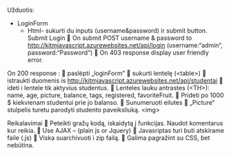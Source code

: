 Užduotis:
- LoginForm
  - Html- sukurti du inputs (username&amp;password) ir submit button.
Submit Login
 On submit POST username &amp; password to http://kitmjavascript.azurewebsites.net/api/login
(username:“admin“, password:“Password“)
 On 403 response display user friendly error.

On 200 response :
 paslėpti „loginForm”
 sukurti lentelę (&lt;table&gt;)
 istraukti duomenis is http://kitmjavascript.azurewebsites.net/api/studentai
 ideti i lentele tik aktyvius studentus.
 Lenteles lauku antrastes (&lt;TH&gt;):
name, age, picture, balance, tags, registered, favoriteFruit.
 Prideti po 1000 $ kiekvienam studentui prie jo balanso.
 Sunumeruoti eilutes
 „Picture“ stulpelis turetu parodyti studento paveiksliuką. &lt;img&gt;

Reikalavimai
 Peteikti gražų kodą, iskaidytą į funkcijas. Naudot komentarus kur reikia.
 Use AJAX – (plain js or Jquery)
 Javasriptas turi buti atskirame faile (.js)
 Viska suarchivuoti i zip failą.
 Galima pagražint su CSS, bet nebūtina.
